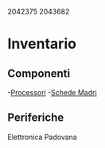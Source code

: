 2042375
2043682

# Inventario

## Componenti
-[Processori](./componenti/processori.md)
-[Schede Madri](./componenti/schede_madri.md)

## Periferiche
Elettronica Padovana
